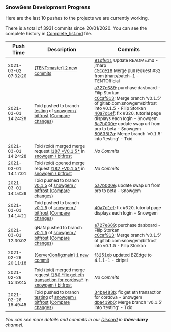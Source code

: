 
### SnowGem Development Progress

Here are the last 10 pushes to the projects we are currently working.

There is a total of 3931 commits since 20/01/2020. You can see the complete history in
 [Complete_list.md](Complete_list.md) file.

| Push Time | Description | Commits |
| --- | --- | --- |
| <sub>2021-03-02 07:32:26</sub> | <sub>[[TENT:master] 2 new commits](https://github.com/TENTOfficial/TENT/compare/e3d39f1869d5...c9cde185d616)</sub> | <sub>[91df611](https://github.com/TENTOfficial/TENT/commit/91df61102960c4055f371fb2225cc2c394c98dfa) Update README.md - jrharp<br>[c9cde18](https://github.com/TENTOfficial/TENT/commit/c9cde185d6166eddf4007b2ebe85ac459dbb3564) Merge pull request #32 from jrharp/patch-1 - TENTOfficial</sub> |
| <sub>2021-03-01 14:24:28</sub> | <sub>Txid pushed to branch [testing](https://gitlab.com/snowgem/bitfrost/commits/testing) of [snowgem / bitfrost](https://gitlab.com/snowgem/bitfrost) ([Compare changes](https://gitlab.com/snowgem/bitfrost/compare/dba419b052fc3b70a0c4e812aae4c9d43f192ef8...80635f7a746f8f6433dd89e794291469a69d594c))</sub> | <sub>[a727e689](https://gitlab.com/snowgem/bitfrost/-/commit/a727e68958a0bb1d5b2de66b8be51978f31fcac6): purchase dasboard - Filip Storkan<br>[c0caf913](https://gitlab.com/snowgem/bitfrost/-/commit/c0caf91394ec2e85e515e577444e09909b6095c1): Merge branch 'v0.1.5' of gitlab.com:snowgem/bitfrost into v0.1.5 - Filip Storkan<br>[40a7d1ef](https://gitlab.com/snowgem/bitfrost/-/commit/40a7d1ef031ca646222c61d3fc9312a83e59e422): fix #320, tutorial page displays each login - Snowgem<br>[5a7b000e](https://gitlab.com/snowgem/bitfrost/-/commit/5a7b000e0b0d38a27b9aa6eda0a5cc467f6649d1): update swap url from pro to beta - Snowgem<br>[80635f7a](https://gitlab.com/snowgem/bitfrost/-/commit/80635f7a746f8f6433dd89e794291469a69d594c): Merge branch 'v0.1.5' into 'testing' - Txid</sub> |
| <sub>2021-03-01 14:24:28</sub> | <sub>Txid (txid) merged merge request [\!187 \*V0\.1\.5\*](https://gitlab.com/snowgem/bitfrost/-/merge_requests/187) in [snowgem / bitfrost](https://gitlab.com/snowgem/bitfrost)</sub> | <sub>_No Commits_</sub> |
| <sub>2021-03-01 14:17:01</sub> | <sub>Txid (txid) opened merge request [\!187 \*V0\.1\.5\*](https://gitlab.com/snowgem/bitfrost/-/merge_requests/187) in [snowgem / bitfrost](https://gitlab.com/snowgem/bitfrost)</sub> | <sub>_No Commits_</sub> |
| <sub>2021-03-01 14:16:38</sub> | <sub>Txid pushed to branch [v0\.1\.5](https://gitlab.com/snowgem/bitfrost/commits/v0.1.5) of [snowgem / bitfrost](https://gitlab.com/snowgem/bitfrost) ([Compare changes](https://gitlab.com/snowgem/bitfrost/compare/40a7d1ef031ca646222c61d3fc9312a83e59e422...5a7b000e0b0d38a27b9aa6eda0a5cc467f6649d1))</sub> | <sub>[5a7b000e](https://gitlab.com/snowgem/bitfrost/-/commit/5a7b000e0b0d38a27b9aa6eda0a5cc467f6649d1): update swap url from pro to beta - Snowgem</sub> |
| <sub>2021-03-01 14:14:21</sub> | <sub>Txid pushed to branch [v0\.1\.5](https://gitlab.com/snowgem/bitfrost/commits/v0.1.5) of [snowgem / bitfrost](https://gitlab.com/snowgem/bitfrost) ([Compare changes](https://gitlab.com/snowgem/bitfrost/compare/c0caf91394ec2e85e515e577444e09909b6095c1...40a7d1ef031ca646222c61d3fc9312a83e59e422))</sub> | <sub>[40a7d1ef](https://gitlab.com/snowgem/bitfrost/-/commit/40a7d1ef031ca646222c61d3fc9312a83e59e422): fix #320, tutorial page displays each login - Snowgem</sub> |
| <sub>2021-03-01 12:30:02</sub> | <sub>qNaN pushed to branch [v0\.1\.5](https://gitlab.com/snowgem/bitfrost/commits/v0.1.5) of [snowgem / bitfrost](https://gitlab.com/snowgem/bitfrost) ([Compare changes](https://gitlab.com/snowgem/bitfrost/compare/34ba483bf638c64240c7d68ab34a58407b269d19...c0caf91394ec2e85e515e577444e09909b6095c1))</sub> | <sub>[a727e689](https://gitlab.com/snowgem/bitfrost/-/commit/a727e68958a0bb1d5b2de66b8be51978f31fcac6): purchase dasboard - Filip Storkan<br>[c0caf913](https://gitlab.com/snowgem/bitfrost/-/commit/c0caf91394ec2e85e515e577444e09909b6095c1): Merge branch 'v0.1.5' of gitlab.com:snowgem/bitfrost into v0.1.5 - Filip Storkan</sub> |
| <sub>2021-02-26 20:11:18</sub> | <sub>[[ServerConfig:main] 1 new commit](https://github.com/TENTOfficial/ServerConfig/commit/f3251eb5eb5b2e9a65d2009d5aaf6657efd34a59)</sub> | <sub>[f3251eb](https://github.com/TENTOfficial/ServerConfig/commit/f3251eb5eb5b2e9a65d2009d5aaf6657efd34a59) updated BZEdge to 4.1.1-1 - ciripel</sub> |
| <sub>2021-02-26 15:49:45</sub> | <sub>Txid (txid) merged merge request [\!186 \*fix get eth transaction for cordova\*](https://gitlab.com/snowgem/bitfrost/-/merge_requests/186) in [snowgem / bitfrost](https://gitlab.com/snowgem/bitfrost)</sub> | <sub>_No Commits_</sub> |
| <sub>2021-02-26 15:49:45</sub> | <sub>Txid pushed to branch [testing](https://gitlab.com/snowgem/bitfrost/commits/testing) of [snowgem / bitfrost](https://gitlab.com/snowgem/bitfrost) ([Compare changes](https://gitlab.com/snowgem/bitfrost/compare/43987f7f437f35d9c5764abddd806a0b2e18037d...dba419b052fc3b70a0c4e812aae4c9d43f192ef8))</sub> | <sub>[34ba483b](https://gitlab.com/snowgem/bitfrost/-/commit/34ba483bf638c64240c7d68ab34a58407b269d19): fix get eth transaction for cordova - Snowgem<br>[dba419b0](https://gitlab.com/snowgem/bitfrost/-/commit/dba419b052fc3b70a0c4e812aae4c9d43f192ef8): Merge branch 'v0.1.5' into 'testing' - Txid</sub> |

_You can see more details and commits in our [Discord](https://discord.gg/zumGnbg) in **#dev-diary** channel._
